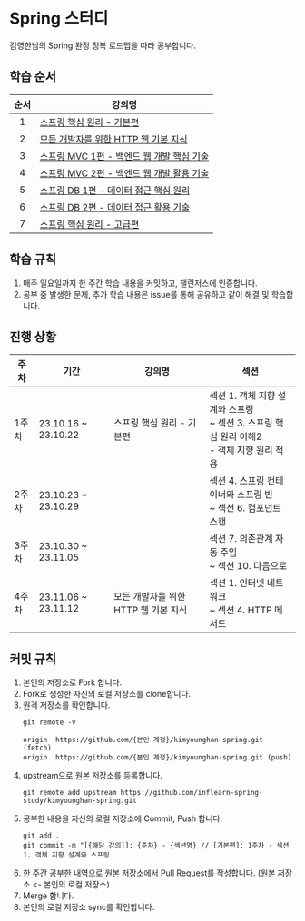 # Spring 스터디
김영한님의 Spring 완정 정복 로드맵을 따라 공부합니다.


## 학습 순서
|  순서   | 강의명                         |
|:-----:|-----------------------------|
|   1   | [스프링 핵심 원리 - 기본편](https://www.inflearn.com/course/%EC%8A%A4%ED%94%84%EB%A7%81-%ED%95%B5%EC%8B%AC-%EC%9B%90%EB%A6%AC-%EA%B8%B0%EB%B3%B8%ED%8E%B8)             |
|   2   | [모든 개발자를 위한 HTTP 웹 기본 지식](https://www.inflearn.com/course/http-%EC%9B%B9-%EB%84%A4%ED%8A%B8%EC%9B%8C%ED%81%AC)     |
|   3   | [스프링 MVC 1편 - 백엔드 웹 개발 핵심 기술](https://www.inflearn.com/course/%EC%8A%A4%ED%94%84%EB%A7%81-mvc-1) |
|   4   | [스프링 MVC 2편 - 백엔드 웹 개발 활용 기술](https://www.inflearn.com/course/%EC%8A%A4%ED%94%84%EB%A7%81-mvc-2) |
|   5   | [스프링 DB 1편 - 데이터 접근 핵심 원리](https://www.inflearn.com/course/%EC%8A%A4%ED%94%84%EB%A7%81-db-1)    |
|   6   | [스프링 DB 2편 - 데이터 접근 활용 기술](https://www.inflearn.com/course/%EC%8A%A4%ED%94%84%EB%A7%81-db-2)    |
|   7   | [스프링 핵심 원리 - 고급편](https://www.inflearn.com/course/%EC%8A%A4%ED%94%84%EB%A7%81-%ED%95%B5%EC%8B%AC-%EC%9B%90%EB%A6%AC-%EA%B3%A0%EA%B8%89%ED%8E%B8)             |


## 학습 규칙

1. 매주 일요일까지 한 주간 학습 내용을 커밋하고, 챌린저스에 인증합니다.
2. 공부 중 발생한 문제, 추가 학습 내용은 issue를 통해 공유하고 같이 해결 및 학습합니다.


## 진행 상황
|주차|기간|강의명             |섹션|
|--|--|---------------|--|
|1주차|23.10.16 ~ 23.10.22|스프링 핵심 원리 - 기본편 |섹션 1. 객체 지향 설계와 스프링 <br/>~ 섹션 3. 스프링 핵심 원리 이해2 <br/>- 객체 지향 원리 적용|
|2주차|23.10.23 ~ 23.10.29||섹션 4. 스프링 컨테이너와 스프링 빈 <br/>~ 섹션 6. 컴포넌트 스캔|
|3주차|23.10.30 ~ 23.11.05||섹션 7. 의존관계 자동 주입 <br/>~ 섹션 10. 다음으로|
|4주차|23.11.06 ~ 23.11.12|모든 개발자를 위한 HTTP 웹 기본 지식|섹션 1. 인터넷 네트워크 <br/>~ 섹션 4. HTTP 메서드|

   
## 커밋 규칙

1. 본인의 저장소로 Fork 합니다.
2. Fork로 생성한 자신의 로컬 저장소를 clone합니다.
3. 원격 저장소를 확인합니다.
   ```
   git remote -v

   origin  https://github.com/{본인 계정}/kimyounghan-spring.git (fetch)
   origin  https://github.com/{본인 계정}/kimyounghan-spring.git (push)
   ```
 4. upstream으로 원본 저장소를 등록합니다.
    ```
    git remote add upstream https://github.com/inflearn-spring-study/kimyounghan-spring.git
    ```
5. 공부한 내용을 자신의 로컬 저장소에 Commit, Push 합니다.
   ```
   git add .
   git commit -m "[{해당 강의]]: {주차} - {섹션명} // [기본편]: 1주차 - 섹션1. 객체 지향 설계와 스프링
   ```
7. 한 주간 공부한 내역으로 원본 저장소에서 Pull Request를 작성합니다. (원본 저장소 <- 본인의 로컬 저장소)
8. Merge 합니다.
9. 본인의 로컬 저장소 sync를 확인합니다.
